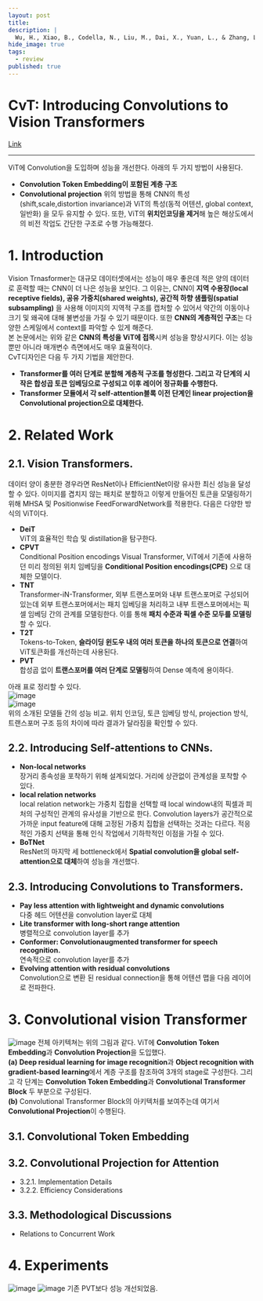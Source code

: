 ```yaml
---
layout: post
title: 
description: |
  Wu, H., Xiao, B., Codella, N., Liu, M., Dai, X., Yuan, L., & Zhang, L. (2021). Cvt: Introducing convolutions to vision transformers. In Proceedings of the IEEE/CVF International Conference on Computer Vision (pp. 22-31).
hide_image: true
tags:
  - review
published: true
---
```


# CvT: Introducing Convolutions to Vision Transformers
[Link](https://arxiv.org/abs/2103.15808)
* * *
ViT에 Convolution을 도입하며 성능을 개선한다. 아래의 두 가지 방법이 사용된다.
* **Convolution Token Embedding이 포함된 계층 구조**
* **Convolutional projection**
위의 방법을 통해 CNN의 특성(shift,scale,distortion invariance)과 ViT의 특성(동적 어텐션, global context,일반화)
을 모두 유지할 수 있다. 또한, ViT의 **위치인코딩을 제거**해 높은 해상도에서의 비전 작업도 간단한 구조로 수행 가능해졌다.

# 1. Introduction
Vision Trnasformer는 대규모 데이터셋에서는 성능이 매우 좋은데 적은 양의 데이터로 훈력할 때는 CNN이 더 나은 성능을 보인다. 그 이유는,
CNN이 **지역 수용장(local receptive fields), 공유 가중치(shared weights), 공간적 하향 샘플링(spatial subsampling)** 을 사용해
이미지의 지역적 구조를 캡처할 수 있어서 약간의 이동이나 크기 및 왜곡에 대해 불변성을 가질 수 있기 때문이다. 또한 **CNN의 계층적인 
구조**는 다양한 스케일에서 context를 파악할 수 있게 해준다.   
본 논문에서는 위와 같은 **CNN의 특성을 ViT에 접목**시켜 성능을 향상시키다. 이는 성능 뿐만 아니라 매개변수 측면에서도 매우 효율적이다.   
CvT디자인은 다음 두 가지 기법을 제안한다.   
* **Transformer를 여러 단계로 분할해 계층적 구조를 형성한다. 그리고 각 단계의 시작은 합성곱 토큰 임베딩으로 구성되고 
이후 레이어 정규화를 수행한다.**
* **Transformer 모듈에서 각 self-attention블록 이전 단계인 linear projection을 Convolutional projection으로 대체한다.**

# 2. Related Work
## 2.1. Vision Transformers.
데이터 양이 충분한 경우라면 ResNet이나 EfficientNet이랑 유사한 최신 성능을 달성할 수 있다. 이미지를 겹치지 않는 패치로 분할하고 
이렇게 만들어진 토큰을 모델링하기 위해 MHSA 및 Positionwise FeedForwardNetwork를 적용한다. 다음은 다양한 방식의 ViT이다.  
* **DeiT**   
ViT의 효율적인 학습 및 distillation을 탐구한다.   
* **CPVT**   
Conditional Position encodings Visual Transformer, ViT에서 기존에 사용하던 미리 정의된 위치 임베딩을 **Conditional 
Position encodings(CPE)** 으로 대체한 모델이다.   
* **TNT**   
Transformer-iN-Transformer, 외부 트랜스포머와 내부 트랜스포머로 구성되어 있는데 외부 트랜스포머에서는 패치 임베딩을 처리하고
내부 트랜스포머에서는 픽셀 임베딩 간의 관계를 모델링한다. 이를 통해 **패치 수준과 픽셀 수준 모두를 모델링** 할 수 있다.   
* **T2T**   
Tokens-to-Token, **슬라이딩 윈도우 내의 여러 토큰을 하나의 토큰으로 연결**하여 ViT토큰화를 개선하는데 사용된다.   
* **PVT**   
합성곱 없이 **트랜스포머를 여러 단계로 모델링**하여 Dense 예측에 용이하다.   
   
아래 표로 정리할 수 있다.   
![image](https://github.com/Udayeon/Udayeon.github.io/assets/69246778/ace0dc06-8de5-487a-b92d-2f3c65c3ab99)   
![image](https://github.com/Udayeon/Udayeon.github.io/assets/69246778/9c6dc06e-3d3d-46cc-b448-af5a17bdd494)   
위의 소개된 모델들 간의 성능 비교. 위치 인코딩, 토큰 임베딩 방식, projection 방식, 트랜스포머 구조 등의 차이에 따라 결과가 달라짐을
확인할 수 있다. 

## 2.2. Introducing Self-attentions to CNNs.
* **Non-local networks**   
장거리 종속성을 포착하기 위해 설계되었다. 거리에 상관없이 관계성을 포착할 수 있다.   
* **local relation networks**   
local relation network는 가중치 집합을 선택할 때 local window내의 픽셀과 피처의 구성적인 관계의 유사성을 기반으로 한다.
Convolution layers가 공간적으로 가까운 input feature에 대해 고정된 가중치 집합을 선택하는 것과는 다르다. 적응적인 가중치 선택을
통해 인식 작업에서 기하학적인 이점을 가질 수 있다.   
* **BoTNet**   
ResNet의 마지막 세 bottleneck에서 **Spatial convolution을 global self-attention으로 대체**하여 성능을 개선했다.   

## 2.3. Introducing Convolutions to Transformers.   
* **Pay less attention with lightweight and dynamic convolutions**   
다중 헤드 어텐션을 convolution layer로 대체   
* **Lite transformer with long-short range attention**   
병렬적으로 convolution layer를 추가  
* **Conformer: Convolutionaugmented transformer for speech recognition.**   
연속적으로 convolution layer를 추가   
* **Evolving attention with residual convolutions**   
Convolution으로 변환 된 residual connection을 통해 어텐션 맵을 다음 레이어로 전파한다.

# 3. Convolutional vision Transformer
![image](https://github.com/Udayeon/Udayeon.github.io/assets/69246778/5f5240b6-25a3-4991-a663-21c189d98233)
전체 아키텍쳐는 위의 그림과 같다. ViT에 **Convolution Token Embedding**과 **Convolution Projection**을 도입했다.   
**(a)** **Deep residual learning for image recognition**과 **Object recognition with gradient-based learning**에서 계층 
구조를 참조하여 3개의 stage로 구성한다. 그리고 각 단계는 **Convolution Token Embedding**과 **Convolutional Transformer Block**
두 부분으로 구성된다.   
**(b)** Convolutional Transformer Block의 아키텍처를 보여주는데 여기서 **Convolutional Projection**이 수행된다.   

## 3.1. Convolutional Token Embedding

## 3.2. Convolutional Projection for Attention
* 3.2.1. Implementation Details
* 3.2.2. Efficiency Considerations
## 3.3. Methodological Discussions
* Relations to Concurrent Work
  
# 4. Experiments
![image](https://github.com/Udayeon/Udayeon.github.io/assets/69246778/7540f3cc-160d-493e-948b-bf967d654e07)
![image](https://github.com/Udayeon/Udayeon.github.io/assets/69246778/7f4aa371-1ba0-4f78-aaa6-5d1aefc7f0d6)
기존 PVT보다 성능 개선되었음.

